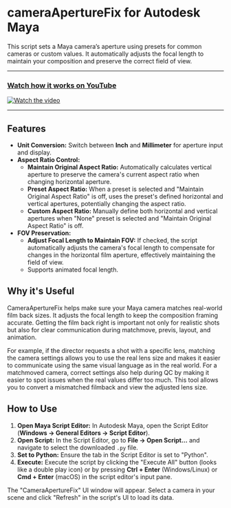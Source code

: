 # cameraApertureFix for Autodesk Maya
This script sets a Maya camera’s aperture using presets for common cameras or custom values. It automatically adjusts the focal length to maintain your composition and preserve the correct field of view.

---
### [Watch how it works on YouTube](https://youtu.be/XZg9ECAe6HI)
[![Watch the video](https://img.youtube.com/vi/XZg9ECAe6HI/maxresdefault.jpg)](https://youtu.be/XZg9ECAe6HI)


---

## Features

-   **Unit Conversion:** Switch between **Inch** and **Millimeter** for aperture input and display.
-   **Aspect Ratio Control:**
    -   **Maintain Original Aspect Ratio:** Automatically calculates vertical aperture to preserve the camera's current aspect ratio when changing horizontal aperture.
    -   **Preset Aspect Ratio:** When a preset is selected and "Maintain Original Aspect Ratio" is off, uses the preset's defined horizontal and vertical apertures, potentially changing the aspect ratio.
    -   **Custom Aspect Ratio:** Manually define both horizontal and vertical apertures when "None" preset is selected and "Maintain Original Aspect Ratio" is off.
-   **FOV Preservation:**
    -   **Adjust Focal Length to Maintain FOV:** If checked, the script automatically adjusts the camera's focal length to compensate for changes in the horizontal film aperture, effectively maintaining the field of view.
    -   Supports animated focal length.

## Why it's Useful

CameraApertureFix helps make sure your Maya camera matches real-world film back sizes. It adjusts the focal length to keep the composition framing accurate. Getting the film back right is important not only for realistic shots but also for clear communication during matchmove, previs, layout, and animation.

For example, if the director requests a shot with a specific lens, matching the camera settings allows you to use the real lens size and makes it easier to communicate using the same visual language as in the real world. For a matchmoved camera, correct settings also help during QC by making it easier to spot issues when the real values differ too much. This tool allows you to convert a mismatched filmback and view the adjusted lens size.

## How to Use

1.  **Open Maya Script Editor:** In Autodesk Maya, open the Script Editor (**Windows → General Editors → Script Editor**).
2.  **Open Script:** In the Script Editor, go to **File → Open Script...** and navigate to select the downloaded `.py` file.
3.  **Set to Python:** Ensure the tab in the Script Editor is set to "Python".
4.  **Execute:** Execute the script by clicking the "Execute All" button (looks like a double play icon) or by pressing **Ctrl + Enter** (Windows/Linux) or **Cmd + Enter** (macOS) in the script editor's input pane.

The "CameraApertureFix" UI window will appear. Select a camera in your scene and click "Refresh" in the script's UI to load its data.
